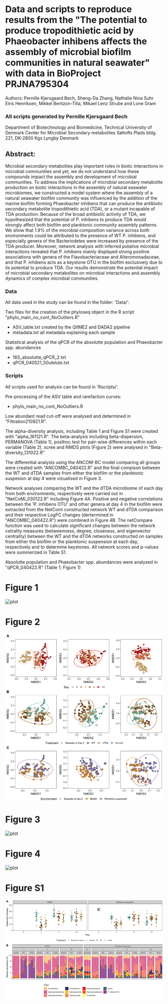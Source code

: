 # Data and scripts to reproduce results from the "The potential to produce tropodithietic acid by Phaeobacter inhibens affects the assembly of microbial biofilm communities in natural seawater"  with data in BioProject PRJNA795304

 Authors: Pernille Kjersgaard Bech, Sheng-Da Zhang, Nathalie Nina Suhr Eiris Henriksen, Mikkel Bentzon-Tilia, Mikael Lenz Strube and Lone Gram

### All scripts generated by Pernille Kjersgaard Bech

Department of Biotechnology and Biomedicine, Technical University of Denmark
Center for Microbial Secondary metabolites
Søltofts Plads bldg. 221, DK-2800 Kgs Lyngby Denmark

## Abstract:
Microbial secondary metabolites play important roles in biotic interactions in microbial communities and yet, we do not understand how these compounds impact the assembly and development of microbial communities. To address the implications of microbial secondary metabolite production on biotic interactions in the assembly of natural seawater microbiomes, we constructed a model system where the assembly of a natural seawater biofilm community was influenced by the addition of the marine biofilm forming Phaeobacter inhibens that can produce the antibiotic secondary metabolite tropodithietic acid (TDA), or a mutant incapable of TDA production. Because of the broad antibiotic activity of TDA, we hypothesized that the potential of P. inhibens to produce TDA would strongly affect both biofilm and planktonic community assembly patterns. We show that 1.9% of the microbial composition variance across both environments could be attributed to the presence of WT P. inhibens, and especially genera of the Bacteriodetes were increased by presence of the TDA producer. Moreover, network analysis with inferred putative microbial interactions revealed that P. inhibens mainly displayed strong positive associations with genera of the Flavobacteriaceae and Alteromonadaceae, and that P. inhibens acts as a keystone OTU in the biofilm exclusively due to its potential to produce TDA. Our results demonstrate the potential impact of microbial secondary metabolites on microbial interactions and assembly dynamics of complex microbial communities.

### Data
All data used in the study can be found in the folder: 'Data/'.

Two files for the creation of the phyloseq object in the R script "phylo_main_no_cont_NoOutliers.R" 
- ASV_table.txt created by the QIIME2 and DADA2 pipeline
- metadata.txt all metadata explaining each sample

Statistical analysis of the qPCR of the absolutte population and Phaeobacter spp. abundances
- 16S_absolutte_qPCR_2.txt
- qPCR_040521_50ulelute.txt

### Scripts
All scripts used for analysis can be found in 'Rscripts/'. 

Pre-processing of the ASV table and rarefaction curves: 
- phylo_main_no_cont_NoOutliers.R

Low abundant read cut-off were analysed and determined in "Filtration210921.R". 

The alpha-diversity analysis, including Table 1 and Figure S1 were created with "alpha_161121.R". 
The beta-analysis including beta-dispersion, PERMANOVA (Table 1), posthoc test for pair-wise differences within each variable (Table 2), scree and NMDS plots (Figure 2) were analysed in "Beta-diversity_131022.R"

The differential analysis using the ANCOM-BC model comparing all groups were created with "ANCOMBC_040422.R" and the final compison between the WT and dTDA samples from either the biofilm or the planktonic suspesion at day 4 were vizualised in Figure 3. 

Network analyses comparing the WT and the dTDA microbiome of each day from both environments, respectively were carried out in "NetCoMi_030122.R" including Figure 4A. Positive and negative correlations between the 'P. inhibens OTU' and other genera at day 4 in the biofilm were extracted from the NetComi constructed network WT and dTDA comparison and their respective LogFC changes (dertermined in "ANCOMBC_040422.R") were combined in Figure 4B. The netCompare function was used to calculate significant changes between the network cetrality measures (betweenness, degree, closeness, and eigenvector centrality) between the WT and the dTDA networks constructed on samples from either the biofilm or the planktonic suspension at each day, respectively and to determine keystones. All network scores and p-values were summerized in Table S1. 

Absolutte population and Phaeobacter spp. abundances were analysed in "qPCR_040422.R" (Table 1; Figure 1)

# Figure 1
![plot](./Figures/Figure_1.tiff)
# Figure 2
![plot](./Figures/Figure_2.png)
# Figure 3
![plot](./Figures/Figure_3.tiff)
# Figure 4
![plot](./Figures/Figure_4_181022.tiff)
# Figure S1
![plot](./Figures/Figure_S1_Alpha_diversity.png)




